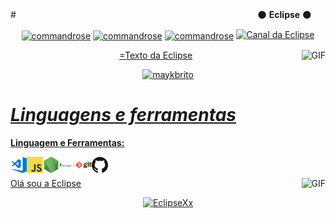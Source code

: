 #ㅤㅤㅤㅤㅤㅤㅤㅤㅤㅤㅤㅤㅤㅤㅤㅤㅤㅤㅤㅤㅤㅤㅤㅤㅤㅤㅤㅤㅤㅤ🌑 **Eclipse** 🌑

<p align="center">
<a href="https://twitter.com/command40A71" target="blank"><img align="center" src="https://cdn.jsdelivr.net/npm/simple-icons@3.0.1/icons/twitter.svg" alt="commandrose" height="20" width="20" /></a>
<a href="https://fb.com/lucaschelser" target="blank"><img align="center" src="https://cdn.jsdelivr.net/npm/simple-icons@3.0.1/icons/facebook.svg" alt="commandrose" height="20" width="20" /></a>
<a href="https://instagram.com/commandrose" target="blank"><img align="center" src="https://cdn.jsdelivr.net/npm/simple-icons@3.0.1/icons/instagram.svg" alt="commandrose" height="20" width="20" /></a>
 <a href="https://www.youtube.com/channel/UCJHXoxcW_0VzgLMh91y79kg">
    <img src="https://cdn.jsdelivr.net/npm/simple-icons@3.0.1/icons/youtube.svg" alt="Canal da Eclipse" height="18" width="20">
</p>

<img align="right" alt="GIF" src="https://data.whicdn.com/images/194151802/original.png" />

<p align="center">=Texto da Eclipse
</p>

<p align="center"> <img src="https://komarev.com/ghpvc/?username=commandrose" alt="maykbrito" /> </p>


#                                                                    *Linguagens e ferramentas*

**Linguagem e Ferramentas:**  


<img align="left" alt="Visual Studio Code" width="26px" src="https://raw.githubusercontent.com/github/explore/80688e429a7d4ef2fca1e82350fe8e3517d3494d/topics/visual-studio-code/visual-studio-code.png" />
<img align="left" alt="JavaScript" width="26px" src="https://raw.githubusercontent.com/github/explore/80688e429a7d4ef2fca1e82350fe8e3517d3494d/topics/javascript/javascript.png" />
<img align="left" alt="HTML5" width="26px" src="https://raw.githubusercontent.com/github/explore/80688e429a7d4ef2fca1e82350fe8e3517d3494d/topics/nodejs/nodejs.png" />
<img align="left" alt="MongoDB" width="26px" src="https://raw.githubusercontent.com/github/explore/80688e429a7d4ef2fca1e82350fe8e3517d3494d/topics/mongodb/mongodb.png" />
<img align="left" alt="Git" width="26px" src="https://raw.githubusercontent.com/github/explore/80688e429a7d4ef2fca1e82350fe8e3517d3494d/topics/git/git.png" />
<img align="left" alt="GitHub" width="26px" src="https://raw.githubusercontent.com/github/explore/78df643247d429f6cc873026c0622819ad797942/topics/github/github.png" />
<br />
<br />



<img align="right" alt="GIF" src="https://64.media.tumblr.com/50df0cae001cc6fd35eddb1edb1b8737/tumblr_nxaucpOj1P1uy2kano1_500.png" />
Olá sou a Eclipse
<p align="center">



<p align="center"><img src="https://github-readme-stats.vercel.app/api?username=EclipseXx&theme=graywhite&show_icons=true" alt="EclipseXx"/></p>


